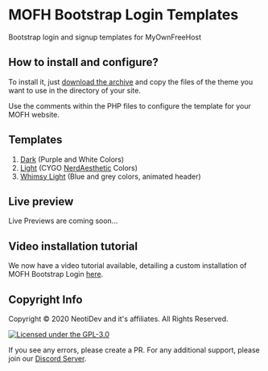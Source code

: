 # MOFH Bootstrap Login Templates
Bootstrap login and signup templates for MyOwnFreeHost  

## How to install and configure?
To install it, just [download the archive](https://github.com/neotidevofficial/mofh-bootstrap-login/archive/master.zip) and copy the files of the theme you want to use in the directory of your site.  

Use the comments within the PHP files to configure the template for your MOFH website.

## Templates
1. [Dark](Dark) (Purple and White Colors)
2. [Light](Light) (CYGO [NerdAesthetic](https://github.com/CYGOnetwork/nerd-aesthetic) Colors)
3. [Whimsy Light](Whimsy%20Light) (Blue and grey colors, animated header)

## Live preview
Live Previews are coming soon...

## Video installation tutorial
We now have a video tutorial available, detailing a custom installation of 
MOFH Bootstrap Login [here](https://invidio.us/watch?v=TbWDAxvIh54).

## Copyright Info

Copyright © 2020 NeotiDev and it's affiliates. All Rights Reserved.

[![Licensed under the GPL-3.0](https://img.shields.io/github/license/neotidevofficial/mofh-bootstrap-login.svg?style=for-the-badge)](https://github.com/neotidevofficial/mofh-bootstrap-login/blob/master/LICENSE.md)

If you see any errors, please create a PR.
For any additional support, please join our [Discord Server](https://discord.io/neotidev).
